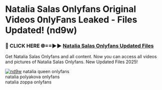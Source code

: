 # Natalia Salas Onlyfans Original Videos 0nlyFans Leaked - Files Updated! (nd9w)

<h3>🔴 CLICK HERE 🌐==►► <a href="https://tinyurl.com/3hn5wdd3" rel="nofollow">Natalia Salas Onlyfans Updated Files</a></h3>

Get Natalia Salas Onlyfans and all content. Now you can access all videos and pictures of Natalia Salas Onlyfans. New Updated Files 2025!

[![nd9w](https://i.imgur.com/4HnBqBT.gif)](https://tinyurl.com/3hn5wdd3)
natalia queen onlyfans<br>
natalia polyakova onlyfans<br>
natalia zoppa onlyfans